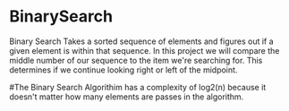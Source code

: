 # BinarySearch
Binary Search Takes a sorted sequence of elements and figures out if a given element is within that sequence. In this project we will compare the middle number of our sequence to the item we're searching for. This determines if we continue looking right or left of the midpoint.

#The Binary Search Algorithim has a complexity of log2(n) because it doesn't matter how many elements are passes in the algorithm.
